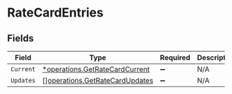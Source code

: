 # RateCardEntries


## Fields

| Field                                                                            | Type                                                                             | Required                                                                         | Description                                                                      |
| -------------------------------------------------------------------------------- | -------------------------------------------------------------------------------- | -------------------------------------------------------------------------------- | -------------------------------------------------------------------------------- |
| `Current`                                                                        | [*operations.GetRateCardCurrent](../../models/operations/getratecardcurrent.md)  | :heavy_minus_sign:                                                               | N/A                                                                              |
| `Updates`                                                                        | [][operations.GetRateCardUpdates](../../models/operations/getratecardupdates.md) | :heavy_minus_sign:                                                               | N/A                                                                              |